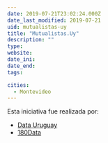 ```yaml
---
date: 2019-07-21T23:02:24.000Z
date_last_modified: 2019-07-21
uid: mutualistas-uy
title: "Mutualistas.Uy"
description: ""
type: 
website: 
date_ini: 
date_end: 
tags:

cities: 
  - Montevideo
---
```


Esta iniciativa fue realizada por:

- [Data Uruguay](/i/data-uruguay.html)
- [180Data](/i/180data.html)
